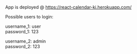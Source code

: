 App is deployed @ https://react-calendar-ki.herokuapp.com/

Possible users to login:

username_1: user</br>
password_1: 123

username_2: admin</br>
password_2: 123

